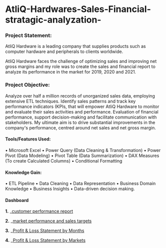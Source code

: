 # AtliQ-Hardwares-Sales-Financial-stratagic-analyzation-

### Project Statement: 
AtliQ Hardware is a leading company that supplies products such as computer hardware and peripherals to clients worldwide.

AtliQ Hardware faces the challenge of optimizing sales and improving net gross margins and my role was to create the sales and financial report to analyze its performance in the market for 2019, 2020 and 2021.

### Project Objective:
Analyze over half a million records of unorganized sales data, employing extensive ETL techniques. Identify sales patterns and track key performance indicators (KPIs, that will empower AtliQ Hardware to monitor and evaluate their sales activities and performance. Evaluation of financial performance, support decision-making and facilitate communication with stakeholders.
My ultimate aim is to drive substantial improvements in the company's performance, centred around net sales and net gross margin.

#### Tools/Features Used:
• Microsoft Excel
• Power Query (Data Cleaning & Transformation)
• Power Pivot (Data Modeling)
• Pivot Table (Data Summarization)
• DAX Measures (To create Calculated Columns)
• Conditional Formatting

#### Knowledge Gain:
• ETL Pipeline
• Data Cleaning
• Data Representation
• Business Domain Knowledge
• Business Insights
• Data-driven decision making.

#### Dashboard
**1.** _[customer performance report](https://github.com/MokabbirMisho/AtliQ-Hardwares-Sales-Financial-stratagic-analyzation-/blob/main/Customer%20Performance%20Report.pdf)

**2.** _[market performance and sales targets](https://github.com/MokabbirMisho/AtliQ-Hardwares-Sales-Financial-stratagic-analyzation-/blob/main/Market%20Performance%20vs%20Target.pdf)

**3.** _[Profit & Loss Statement by Months](https://github.com/MokabbirMisho/AtliQ-Hardwares-Sales-Financial-stratagic-analyzation-/blob/main/Profit%20%26%20Loss%20Statement%20by%20Months.pdf)

**4.** _[Profit & Loss Statement by Markets](https://github.com/MokabbirMisho/AtliQ-Hardwares-Sales-Financial-stratagic-analyzation-/blob/main/Profit%20%26%20Loss%20Statement%20by%20Markets.pdf)
